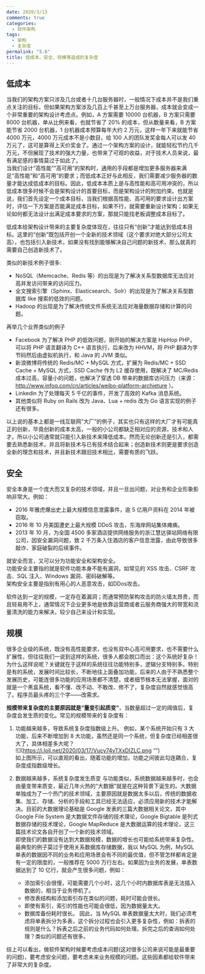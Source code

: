 ```yaml
---
date: 2020/3/13
comments: true
categories:
  - 软件架构
tags:
  - 架构
  - 复杂度
permalink: "5.6"
title: 低成本、安全、规模等造成的复杂度
---
```

## 低成本

当我们的架构方案只涉及几台或者十几台服务器时，一般情况下成本并不是我们重点关注的目标，但如果架构方案涉及几百上千甚至上万台服务器，成本就会变成一个非常重要的架构设计考虑点。例如，A 方案需要 10000 台机器，B 方案只需要 8000 台机器，单从比例来看，也就节省了 20% 的成本，但从数量来看，B 方案能节省 2000 台机器，1 台机器成本预算每年大约 2 万元，这样一年下来就能节省 4000 万元，4000 万元成本不是小数目，给 100 人的团队发奖金每人可以发 40 万元了，这可是算得上天价奖金了。通过一个架构方案的设计，就能轻松节约几千万元，不但展现了技术的强大力量，也带来了可观的收益，对于技术人员来说，最有满足感的事情莫过于如此了。  
当我们设计“高性能”“高可用”的架构时，通用的手段都是增加更多服务器来满足“高性能”和“高可用”的要求；而低成本正好与此相反，我们需要减少服务器的数量才能达成低成本的目标。因此，低成本本质上是与高性能和高可用冲突的，所以低成本很多时候不会是架构设计的首要目标，而是架构设计的附加约束。也就是说，我们首先设定一个成本目标，当我们根据高性能、高可用的要求设计出方案时，评估一下方案是否能满足成本目标，如果不行，就需要重新设计架构；如果无论如何都无法设计出满足成本要求的方案，那就只能找老板调整成本目标了。

低成本给架构设计带来的主要复杂度体现在，往往只有“创新”才能达到低成本目标。这里的“创新”既包括开创一个全新的技术领域（这个要求对绝大部分公司太高），也包括引入新技术，如果没有找到能够解决自己问题的新技术，那么就真的需要自己创造新技术了。  

类似的新技术例子很多:  

* NoSQL（Memcache、Redis 等）的出现是为了解决关系型数据库无法应对高并发访问带来的访问压力。
* 全文搜索引擎（Sphinx、Elasticsearch、Solr）的出现是为了解决关系型数据库 like 搜索的低效的问题。
* Hadoop 的出现是为了解决传统文件系统无法应对海量数据存储和计算的问题。

再举几个业界类似的例子

* Facebook 为了解决 PHP 的低效问题，刚开始的解决方案是 HipHop PHP，可以将 PHP 语言翻译为 C++ 语言执行，后来改为 HHVM，将 PHP 翻译为字节码然后由虚拟机执行，和 Java 的 JVM 类似。
* 新浪微博将传统的 Redis/MC + MySQL 方式，扩展为 Redis/MC + SSD Cache + MySQL 方式，SSD Cache 作为 L2 缓存使用，既解决了 MC/Redis 成本过高，容量小的问题，也解决了穿透 DB 带来的数据库访问压力（来源：http://www.infoq.com/cn/articles/weibo-platform-archieture ）。
* Linkedin 为了处理每天 5 千亿的事件，开发了高效的 Kafka 消息系统。
* 其他类似将 Ruby on Rails 改为 Java、Lua + redis 改为 Go 语言实现的例子还有很多。

以上说的基本上都是一线互联网”大厂”的例子，其实也只有这样的大厂才有可能真正的创新，毕竟创新的成本太高，一般的小公司都缺乏相对应的资源，技术和人才。所以小公司通常就只能引入新技术来降低成本。然而无论创新还是引入，都需要去熟悉新技术，并且将新技术与已有技术结合起来；创造新技术则更是要求创造全新的理念和技术，并且新技术跟旧技术相比，需要有质的飞跃。

## 安全

安全本身是一个庞大而又复杂的技术领域，并且一旦出问题，对业务和企业形象影响非常大。例如：
* 2016 年雅虎爆出史上最大规模信息泄露事件，逾 5 亿用户资料在 2014 年被窃取。
* 2016 年 10 月美国遭史上最大规模 DDoS 攻击，东海岸网站集体瘫痪。
* 2013 年 10 月，为全国 4500 多家酒店提供网络服务的浙江慧达驿站网络有限公司，因安全漏洞问题，致 2 千万条入住酒店的客户信息泄露，由此导致很多敲诈、家庭破裂的后续事件。
  
就安全而言，又可以分为功能安全和架构安全。  
功能安全主要指的就是软件功能本身不能有漏洞，如常见的 XSS 攻击、CSRF 攻击、SQL 注入、Windows 漏洞、密码破解等。  
架构安全主要是指别有用心的人恶意攻击，如DDos攻击。  

软件达到一定的规模，一定存在着漏洞；而通常预防架构攻击的防火墙太昂贵，而且轻易用不上，通常情况下企业更多地是依靠运营商或者云服务商强大的带宽和流量清洗的能力来解决，较少自己来设计和实现。

## 规模

很多企业级的系统，既没有高性能要求，也没有双中心高可用要求，也不需要什么扩展性，但往往我们一说到这样的系统，很多人都会脱口而出：这个系统好复杂！为什么这样说呢？关键就在于这样的系统往往功能特别多，逻辑分支特别多。特别是有的系统，发展时间比较长，不断地往上面叠加功能，后来的人由于不熟悉整个发展历史，可能连很多功能的应用场景都不清楚，或者细节根本无法掌握，面对的就是一个黑盒系统，看不懂、改不动、不敢改、修不了，复杂度自然就感觉很高了。程序员最头疼的三个字——改需求。  

**规模带来复杂度的主要原因就是“量变引起质变”**，当数量超过一定的阈值后，复杂度会发生质的变化。常见的规模带来的复杂度有：

1. 功能越来越多，导致系统复杂度指数级上升。
   例如，某个系统开始只有 3 大功能，后来不断增加到 8 大功能，虽然还是同一个系统，但复杂度已经相差很大了，具体相差多大呢？  
![](https://i.loli.net/2020/03/17/Vucy74vTXxDIZLC.png “”)  
如上图所示，可以直观的看出，随着功能的增加，功能之间彼此勾连耦合，复杂度成指数级增长。

2. 数据越来越多，系统复杂度发生质变
   与功能类似，系统数据越来越多时，也会由量变带来质变，最近几年火热的“大数据”就是在这种背景下诞生的。大数据单独成为了一个热门的技术领域，主要原因就是数据太多以后，传统的数据收集、加工、存储、分析的手段和工具已经无法适应，必须应用新的技术才能解决。目前的大数据理论基础是 Google 发表的三篇大数据相关论文，其中 Google File System 是大数据文件存储的技术理论，Google Bigtable 是列式数据存储的技术理论，Google MapReduce 是大数据运算的技术理论，这三篇技术论文各自开创了一个新的技术领域。  
   即使我们的数据没有达到大数据规模，数据的增长也可能给系统带来复杂性。最典型的例子莫过于使用关系数据库存储数据，我以 MySQL 为例，MySQL 单表的数据因不同的业务和应用场景会有不同的最优值，但不管怎样都肯定是有一定的限度的，一般推荐在 5000 万行左右。如果因为业务的发展，单表数据达到了 10 亿行，就会产生很多问题，例如：
   * 添加索引会很慢，可能需要几个小时，这几个小时内数据库表是无法插入数据的，相当于业务停机了。
   * 修改表结构和添加索引存在类似的问题，耗时可能会很长。
   * 即使有索引，索引的性能也可能会很低，因为数据量太大。
   * 数据库备份耗时很长。
  因此，当 MySQL 单表数据量太大时，我们必须考虑将单表拆分为多表，这个拆分过程也会引入更多复杂性，例如：拆表的规则是什么？拆表之后之前的业务代码如何处理。拆完之后的查询如何处理？类似的问题还有很多。

综上可以看出，做软件架构时候要考虑成本问题(这对很多公司来说可能是最重要的问题)，要考虑安全问题，要考虑未来业务规模的问题。这些因素都给软件带来了非常大的复杂度。

